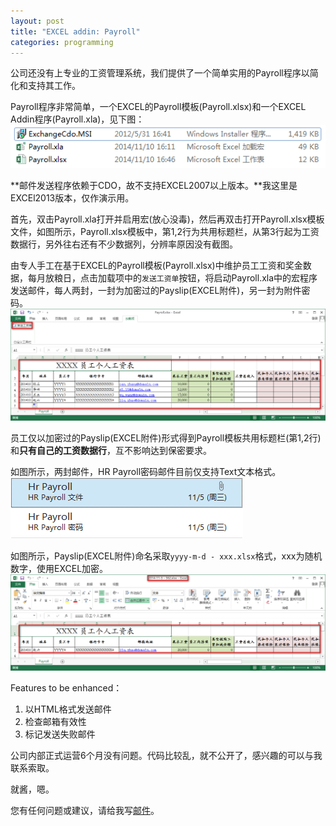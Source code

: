```yaml
---
layout: post
title: "EXCEL addin: Payroll"
categories: programming
---
```


公司还没有上专业的工资管理系统，我们提供了一个简单实用的Payroll程序以简化和支持其工作。

Payroll程序非常简单，一个EXCEL的Payroll模板(Payroll.xlsx)和一个EXCEL Addin程序(Payroll.xla)，见下图：
![示例](/images/PayrollList.png)

**邮件发送程序依赖于CDO，故不支持EXCEL2007以上版本。**我这里是EXCEl2013版本，仅作演示用。

首先，双击Payroll.xla打开并启用宏(放心没毒)，然后再双击打开Payroll.xlsx模板文件，如图所示，Payroll.xlsx模板中，第1,2行为共用标题栏，从第3行起为工资数据行，另外往右还有不少数据列，分辨率原因没有截图。

由专人手工在基于EXCEL的Payroll模板(Payroll.xlsx)中维护员工工资和奖金数据，每月放粮日，点击加载项中的`发送工资单`按钮，将启动Payroll.xla中的宏程序发送邮件，每人两封，一封为加密过的Payslip(EXCEL附件)，另一封为附件密码。
![示例](/images/PayrollSheet.png)

员工仅以加密过的Payslip(EXCEL附件)形式得到Payroll模板共用标题栏(第1,2行)和**只有自己的工资数据行**，互不影响达到保密要求。

如图所示，两封邮件，HR Payroll密码邮件目前仅支持Text文本格式。
![示例](/images/PayrollMail.png)

如图所示，Payslip(EXCEL附件)命名采取`yyyy-m-d - xxx.xlsx`格式，xxx为随机数字，使用EXCEL加密。
![示例](/images/PayrollAttachment.png)

Features to be enhanced：<br/>
1. 以HTML格式发送邮件<br/>
2. 检查邮箱有效性<br/>
3. 标记发送失败邮件

公司内部正式运营6个月没有问题。代码比较乱，就不公开了，感兴趣的可以与我联系索取。

就酱，嗯。

您有任何问题或建议，请给我写[邮件](mailto:yinwer81@gmail.com)。
